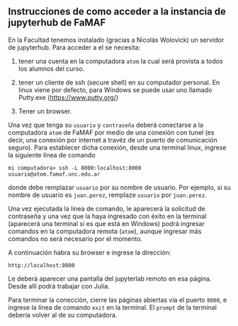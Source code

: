 ## Instrucciones de como acceder a la instancia de jupyterhub de FaMAF

En la Facultad tenemos instalado (gracias a Nicolás Wolovick) un servidor de jupyterhub. 
Para acceder a el se necesita: 

1. tener una cuenta en la computadora `atom` la cual será provista a todos los alumnos del curso.

2. tener un cliente de ssh (secure shell) en su computador personal. En linux viene por defecto, para Windows se puede usar uno llamado Putty.exe (https://www.putty.org/)
3. Tener un browser.

Una vez que tenga su `usuario` y `contraseña` deberá conectarse a la computadora `atom` de FaMAF por medio de una conexión con tunel (es decir, una conexión por internet a travéz de un puerto de comunicación seguro). Para establecer dicha conexión, desde una terminal linux, ingrese la siguiente línea de comando 

`mi computadora> ssh -L 8000:localhost:8000 usuario@atom.famaf.unc.edu.ar`

donde debe remplazar `usuario` por su nombre de usuario. Por ejemplo, si su nombre de usuario es `juan.perez`, remplaze `usuario` por `juan.perez`.

Una vez ejecutada la linea de comando, le aparecerá la solicitud de contraseña y una vez que la haya ingresado con éxito en la terminal (aparecerá una terminal si es que está en Windows) podrá ingresar comandos en la computadora remota (`atom`), aunque ingresar más comandos no será necesario por el momento.

A continuación habra su browser e ingrese la dirección:

`http://localhost:8000`

Le deberá aparecer una pantalla del jupyterlab remoto en esa página. Desde allí podrá trabajar con Julia.

Para terminar la conección, cierre las páginas abiertas via el puerto `8000`, e ingrese la línea de comando `exit` en la terminal. El `prompt` de la terminal debería volver al de su computadora.
